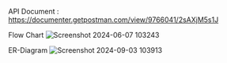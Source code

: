 API Document : https://documenter.getpostman.com/view/9766041/2sAXjM5s1J

Flow Chart
![Screenshot 2024-06-07 103243](https://github.com/user-attachments/assets/c6e77a57-d64c-4c1f-9bd3-ad71ace2efab)

ER-Diagram 
![Screenshot 2024-09-03 103913](https://github.com/user-attachments/assets/104e4dab-0198-454e-86a4-133a4a4ff2ea)
